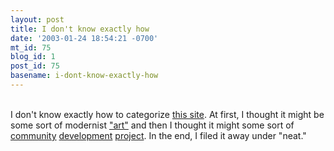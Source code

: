 ```yaml
---
layout: post
title: I don't know exactly how
date: '2003-01-24 18:54:21 -0700'
mt_id: 75
blog_id: 1
post_id: 75
basename: i-dont-know-exactly-how
---
```

<br />I don't know exactly how to categorize <a href="http://www.coin-operated.com/projects">this site</a>. At first, I thought it might be some sort of modernist <a href="http://www.mle.ie/~jonah//projects/searchengine.html">"art"</a> and then I thought it might some sort of <a href="http://www.mle.ie/~jonah//projects/clicks.html">community</a> <a href="http://www.mle.ie/~jonah//projects/mousetraces.html" title="I actually get this one.">development</a> <a href="http://www.mle.ie/~jonah//projects/clipit.html" title="I'm not sure I want people to see what's in my clipboard; I use it a lot.">project</a>. In the end, I filed it away under "neat."<br /><br /><br />
